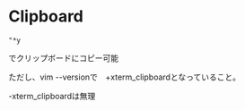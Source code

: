 # Clipboard


`"*y`

でクリップボードにコピー可能


ただし、vim --versionで　+xterm_clipboardとなっていること。

-xterm_clipboardは無理



